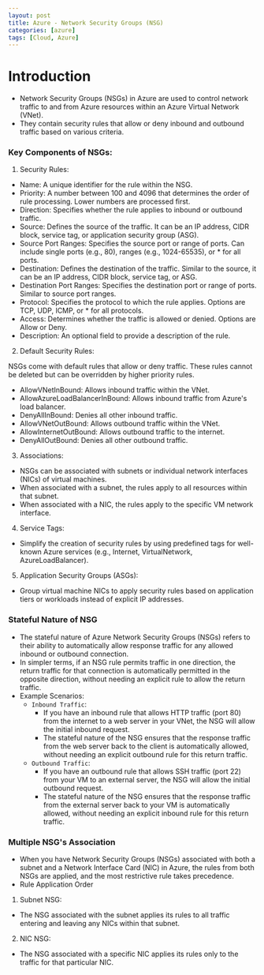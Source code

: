 ```yaml
---
layout: post
title: Azure - Network Security Groups (NSG)
categories: [azure]
tags: [Cloud, Azure]
---
```


# Introduction
- Network Security Groups (NSGs) in Azure are used to control network traffic to and from Azure resources within an Azure Virtual Network (VNet). 
- They contain security rules that allow or deny inbound and outbound traffic based on various criteria. 

### Key Components of NSGs:

1. Security Rules:

- Name: A unique identifier for the rule within the NSG.
- Priority: A number between 100 and 4096 that determines the order of rule processing. Lower numbers are processed first.
- Direction: Specifies whether the rule applies to inbound or outbound traffic.
- Source: Defines the source of the traffic. It can be an IP address, CIDR block, service tag, or application security group (ASG).
- Source Port Ranges: Specifies the source port or range of ports. Can include single ports (e.g., 80), ranges (e.g., 1024-65535), or * for all ports.
- Destination: Defines the destination of the traffic. Similar to the source, it can be an IP address, CIDR block, service tag, or ASG.
- Destination Port Ranges: Specifies the destination port or range of ports. Similar to source port ranges.
- Protocol: Specifies the protocol to which the rule applies. Options are TCP, UDP, ICMP, or * for all protocols.
- Access: Determines whether the traffic is allowed or denied. Options are Allow or Deny.
- Description: An optional field to provide a description of the rule.

2. Default Security Rules:

NSGs come with default rules that allow or deny traffic. These rules cannot be deleted but can be overridden by higher priority rules.
- AllowVNetInBound: Allows inbound traffic within the VNet.
- AllowAzureLoadBalancerInBound: Allows inbound traffic from Azure's load balancer.
- DenyAllInBound: Denies all other inbound traffic.
- AllowVNetOutBound: Allows outbound traffic within the VNet.
- AllowInternetOutBound: Allows outbound traffic to the internet.
- DenyAllOutBound: Denies all other outbound traffic.

3. Associations:
- NSGs can be associated with subnets or individual network interfaces (NICs) of virtual machines.
- When associated with a subnet, the rules apply to all resources within that subnet.
- When associated with a NIC, the rules apply to the specific VM network interface.

4. Service Tags:
- Simplify the creation of security rules by using predefined tags for well-known Azure services (e.g., Internet, VirtualNetwork, AzureLoadBalancer).

5. Application Security Groups (ASGs):
- Group virtual machine NICs to apply security rules based on application tiers or workloads instead of explicit IP addresses.


### Stateful Nature of NSG
- The stateful nature of Azure Network Security Groups (NSGs) refers to their ability to automatically allow response traffic for any allowed inbound or outbound connection. 
- In simpler terms, if an NSG rule permits traffic in one direction, the return traffic for that connection is automatically permitted in the opposite direction, without needing an explicit rule to allow the return traffic.
- Example Scenarios:
    + `Inbound Traffic`: 
        - If you have an inbound rule that allows HTTP traffic (port 80) from the internet to a web server in your VNet, the NSG will allow the initial inbound request. 
        - The stateful nature of the NSG ensures that the response traffic from the web server back to the client is automatically allowed, without needing an explicit outbound rule for this return traffic.
    + `Outbound Traffic`: 
        - If you have an outbound rule that allows SSH traffic (port 22) from your VM to an external server, the NSG will allow the initial outbound request. 
        - The stateful nature of the NSG ensures that the response traffic from the external server back to your VM is automatically allowed, without needing an explicit inbound rule for this return traffic.

### Multiple NSG's Association
- When you have Network Security Groups (NSGs) associated with both a subnet and a Network Interface Card (NIC) in Azure, the rules from both NSGs are applied, and the most restrictive rule takes precedence. 
- Rule Application Order
1. Subnet NSG:
- The NSG associated with the subnet applies its rules to all traffic entering and leaving any NICs within that subnet.
2. NIC NSG:
- The NSG associated with a specific NIC applies its rules only to the traffic for that particular NIC.
